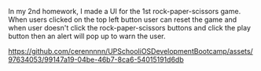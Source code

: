 In my 2nd homework, I made a UI for the 1st rock-paper-scissors game. When users clicked on the top left button user can reset the game and when user doesn't click the rock-paper-scissors buttons and click the play button then an alert will pop up to warn the user.


https://github.com/cerennnnn/UPSchooliOSDevelopmentBootcamp/assets/97634053/99147a19-04be-46b7-8ca6-54015191d6db


